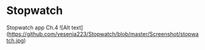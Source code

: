 # Stopwatch
Stopwatch app Ch.4
![Alt text] (https://github.com/yesenia223/Stopwatch/blob/master/Screenshot/stopwatch.jpg)
